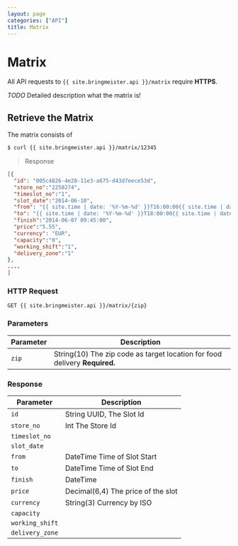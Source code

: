 ```yaml
---
layout: page
categories: ["API"]
title: Matrix
---
```


# Matrix

All API requests to `{{ site.bringmeister.api }}/matrix` require __HTTPS__.

_TODO_ Detailed description what the matrix is!

## Retrieve the Matrix

The matrix consists of

```sh
$ curl {{ site.bringmeister.api }}/matrix/12345
```

> Response

```json
[{
  "id": "005c4826-4e28-11e3-a675-d43d7eece53d",
  "store_no":"2250274",
  "timeslot_no":"1",
  "slot_date":"2014-06-10",
  "from": "{{ site.time | date: '%Y-%m-%d' }}T16:00:00{{ site.time | date: '%z' }}",
  "to": "{{ site.time | date: '%Y-%m-%d' }}T18:00:00{{ site.time | date: '%z' }}",
  "finish":"2014-06-07 09:45:00",
  "price":"5.55",
  "currency": "EUR",
  "capacity":"0",
  "working_shift":"1",
  "delivery_zone":"1"
},
....
]
```

### HTTP Request

`GET {{ site.bringmeister.api }}/matrix/{zip}`

### Parameters

Parameter      | Description
---            | ---
`zip`          | String(10) The zip code as target location for food delivery __Required.__

### Response

Parameter       | Description
---             | ---
`id`            | String UUID, The Slot Id
`store_no`      | Int The Store Id
`timeslot_no`   |
`slot_date`     |
`from`          | DateTime Time of Slot Start
`to`            | DateTime Time of Slot End
`finish`        | DateTime
`price`         | Decimal(6,4) The price of the slot
`currency`      | String(3) Currency by ISO
`capacity`      |
`working_shift` |
`delivery_zone` |


